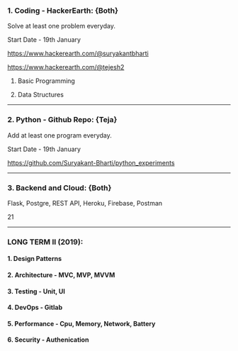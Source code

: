### 1. Coding - HackerEarth: {Both}

Solve at least one problem everyday.

Start Date - 19th January

https://www.hackerearth.com/@suryakantbharti

https://www.hackerearth.com/@tejesh2

1. Basic Programming

2. Data Structures

---

### 2. Python - Github Repo: {Teja}

Add at least one program everyday.

Start Date - 19th January

https://github.com/Suryakant-Bharti/python_experiments

---

### 3. Backend and Cloud: {Both}

Flask, Postgre, REST API, Heroku, Firebase, Postman

21






---

### LONG TERM II (2019):

#### 1. Design Patterns

#### 2. Architecture - MVC, MVP, MVVM

#### 3. Testing - Unit, UI

#### 4. DevOps - Gitlab

#### 5. Performance - Cpu, Memory, Network, Battery

#### 6. Security - Authenication
